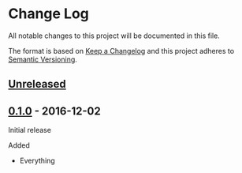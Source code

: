# Change Log

All notable changes to this project will be documented in this file.

The format is based on [Keep a Changelog](http://keepachangelog.com/)
and this project adheres to [Semantic Versioning](http://semver.org/).

## [Unreleased]

[Unreleased]: https://github.com/mygroup/spring-boot-test-project1/compare/0.1.0...HEAD

## [0.1.0] - 2016-12-02

Initial release

[0.1.0]: https://github.com/mygroup/spring-boot-test-project1/tree/0.1.0

Added

-   Everything
